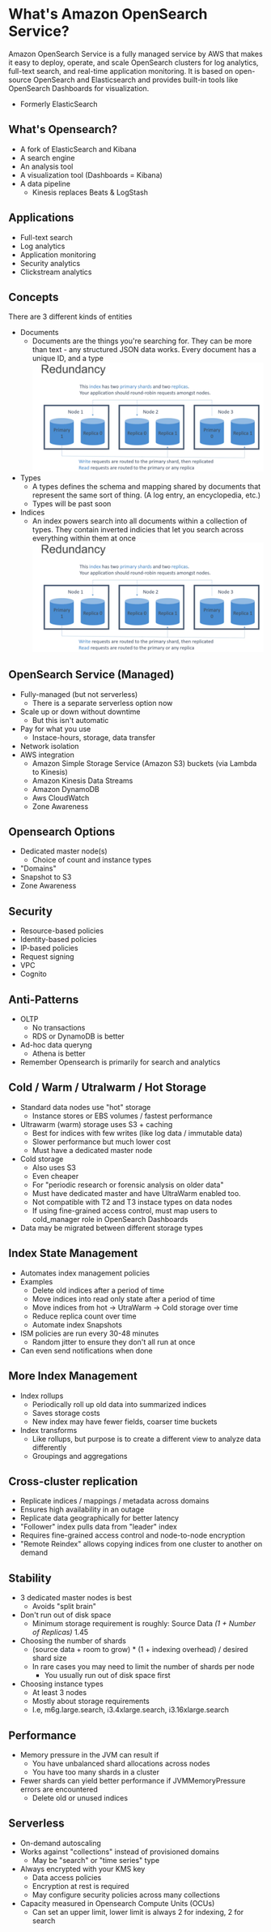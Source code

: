 # What's Amazon OpenSearch Service?

Amazon OpenSearch Service is a fully managed service by AWS that makes it easy to deploy, operate, and scale OpenSearch clusters for log analytics, full-text search, and real-time application monitoring. It is based on open-source OpenSearch and Elasticsearch and provides built-in tools like OpenSearch Dashboards for visualization.

- Formerly ElasticSearch

## What's Opensearch?

- A fork of ElasticSearch and Kibana
- A search engine
- An analysis tool
- A visualization tool (Dashboards = Kibana)
- A data pipeline
  - Kinesis replaces Beats & LogStash

## Applications

- Full-text search
- Log analytics
- Application monitoring
- Security analytics
- Clickstream analytics

## Concepts

There are 3 different kinds of entities

- Documents
  - Documents are the things you're searching for. They can be more than text - any structured JSON data works. Every document has a unique ID, and a type
 ![schema](images/image7.png)
- Types
  - A types defines the schema and mapping shared by documents that represent the same sort of thing. (A log entry, an encyclopedia, etc.)
  - Types will be past soon
- Indices
  - An index powers search into all documents within a collection of types. They contain inverted indicies that let you search across everything within them at once
![schema](images/image7.png)

## OpenSearch Service (Managed)

- Fully-managed (but not serverless)
  - There is a separate serverless option now
- Scale up or down without downtime
  - But this isn't automatic
- Pay for what you use
  - Instace-hours, storage, data transfer
- Network isolation
- AWS integration
  - Amazon Simple Storage Service (Amazon S3) buckets (via Lambda to Kinesis)
  - Amazon Kinesis Data Streams
  - Amazon DynamoDB
  - Aws CloudWatch
  - Zone Awareness

## Opensearch Options

- Dedicated master node(s)
  - Choice of count and instance types
- "Domains"
- Snapshot to S3
- Zone Awareness

## Security

- Resource-based policies
- Identity-based policies
- IP-based policies
- Request signing
- VPC
- Cognito

## Anti-Patterns

- OLTP
  - No transactions
  - RDS or DynamoDB is better
- Ad-hoc data queryng
  - Athena is better
- Remember Opensearch is primarily for search and analytics


## Cold / Warm / Utralwarm / Hot Storage

- Standard data nodes use "hot" storage
  - Instance stores or EBS volumes / fastest performance
- Ultrawarm (warm) storage uses S3 + caching
  - Best for indices with few writes (like log data / immutable data)
  - Slower performance but much lower cost
  - Must have a dedicated master node
- Cold storage
  - Also uses S3
  - Even cheaper
  - For "periodic research or forensic analysis on older data"
  - Must have dedicated master and have UltraWarm enabled too.
  - Not compatible with T2 and T3 instace types on data nodes
  - If using fine-grained access control, must map users to cold_manager role in OpenSearch Dashboards
- Data may be migrated between different storage types

## Index State Management

- Automates index management policies
- Examples
  - Delete old indices after a period of time
  - Move indices into read only state after a period of time
  - Move indices from hot -> UtraWarm -> Cold storage over time
  - Reduce replica count over time
  - Automate index Snapshots
- ISM policies are run every 30-48 minutes
  - Random jitter to ensure they don't all run at once
- Can even send notifications when done

## More Index Management

- Index rollups
  - Periodically roll up old data into summarized indices
  - Saves storage costs
  - New index may have fewer fields, coarser time buckets
- Index transforms
  - Like rollups, but purpose is to create a different view to analyze data differently
  - Groupings and aggregations

## Cross-cluster replication

- Replicate indices / mappings / metadata across domains
- Ensures high availability in an outage
- Replicate data geographically for better latency
- "Follower"  index pulls data from "leader" index
- Requires fine-grained access control and node-to-node encryption
- "Remote Reindex" allows copying indices from one cluster to another on demand

## Stability

- 3 dedicated master nodes is best
  - Avoids "split brain"
- Don't run out of disk space
  - Minimum storage requirement is roughly: Source Data *(1 + Number of Replicas)* 1.45
- Choosing the number of shards
  - (source data + room to grow) * (1 + indexing overhead) / desired shard size
  - In rare cases you may need to limit the number of shards per node
    - You usually run out of disk space first
- Choosing instance types
  - At least 3 nodes
  - Mostly about storage requirements
  - I.e, m6g.large.search, i3.4xlarge.search, i3.16xlarge.search

## Performance

- Memory pressure in the JVM can result if
  - You have unbalanced shard allocations across nodes
  - You have too many shards in a cluster
- Fewer shards can yield better performance if JVMMemoryPressure errors are encountered
  - Delete old or unused indices

## Serverless

- On-demand autoscaling
- Works against "collections" instead of provisioned domains
  - May be "search" or "time series" type
- Always encrypted with your KMS key
  - Data access policies
  - Encryption at rest is required
  - May configure security policies across many collections
- Capacity measured in Opensearch Compute Units (OCUs)
  - Can set an upper limit, lower limit is always 2 for indexing, 2 for search